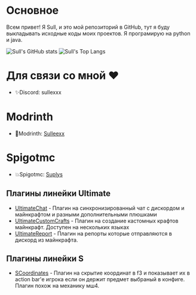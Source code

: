 # Основное
Всем привет! Я Sull, и это мой репозиторий в GitHub, тут я буду выкладывать исходные коды моих проектов. Я програмирую на python и java.

![Sull's GitHub stats](https://github-readme-stats.vercel.app/api?username=Sulleexx&show_icons=true&theme=radical)
![Sull's Top Langs](https://github-readme-stats.vercel.app/api/top-langs?username=Sulleexx&layout=compact&langs_count=8&theme=radical&card_width=320)

# Для связи со мной ❤
- ✨Discord: sullexxx

# Modrinth
- 💫Modrinth: [Sulleexx](https://modrinth.com/user/Sulleexx)
# Spigotmc
- 💥Spigotmc: [Suplys](https://www.spigotmc.org/resources/authors/suplys.2036047/)
  
## Плагины линейки Ultimate
- [UltimateChat](https://github.com/Sulleexx/UltimateChat) - Плагин на синхронизированный чат с дискордом и майнкрафтом и разными дополнительными плюшками
- [UltimateCustomCrafts](https://github.com/Sulleexx/UltimateCustomCrafts) - Плагин на создание кастомных крафтов майнкрафт. Доступен на нескольких языках
- [UltimateReport](https://github.com/Sulleexx/UltimateReport) - Плагин на репорты которые отправляются в дискорд из майнкрафта.
## Плагины линейки S
- [SCoordinates](https://github.com/Sulleexx/SCoordinates) - Плагин на скрытие координат в f3 и показывает их в action bar'е игрока если он держит предмет выбраный в конфиге. Плагин похож на механику мш4.
